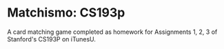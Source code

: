 Matchismo: CS193p
==================

A card matching game completed as homework for Assignments 1, 2, 3 of Stanford's CS193P on iTunesU.